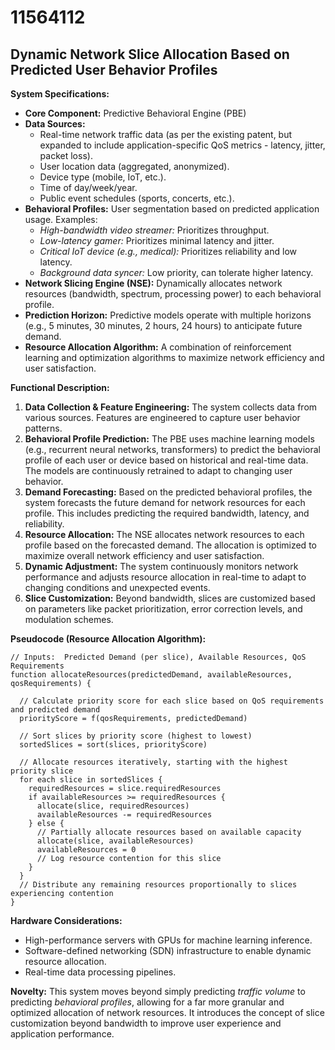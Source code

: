 # 11564112

## Dynamic Network Slice Allocation Based on Predicted User Behavior Profiles

**System Specifications:**

*   **Core Component:** Predictive Behavioral Engine (PBE)
*   **Data Sources:**
    *   Real-time network traffic data (as per the existing patent, but expanded to include application-specific QoS metrics - latency, jitter, packet loss).
    *   User location data (aggregated, anonymized).
    *   Device type (mobile, IoT, etc.).
    *   Time of day/week/year.
    *   Public event schedules (sports, concerts, etc.).
*   **Behavioral Profiles:** User segmentation based on predicted application usage. Examples:
    *   *High-bandwidth video streamer:*  Prioritizes throughput.
    *   *Low-latency gamer:*  Prioritizes minimal latency and jitter.
    *   *Critical IoT device (e.g., medical):*  Prioritizes reliability and low latency.
    *   *Background data syncer:*  Low priority, can tolerate higher latency.
*   **Network Slicing Engine (NSE):**  Dynamically allocates network resources (bandwidth, spectrum, processing power) to each behavioral profile. 
*   **Prediction Horizon:**  Predictive models operate with multiple horizons (e.g., 5 minutes, 30 minutes, 2 hours, 24 hours) to anticipate future demand.
*   **Resource Allocation Algorithm:**  A combination of reinforcement learning and optimization algorithms to maximize network efficiency and user satisfaction.

**Functional Description:**

1.  **Data Collection & Feature Engineering:** The system collects data from various sources.  Features are engineered to capture user behavior patterns.
2.  **Behavioral Profile Prediction:** The PBE uses machine learning models (e.g., recurrent neural networks, transformers) to predict the behavioral profile of each user or device based on historical and real-time data.  The models are continuously retrained to adapt to changing user behavior.
3.  **Demand Forecasting:** Based on the predicted behavioral profiles, the system forecasts the future demand for network resources for each profile. This includes predicting the required bandwidth, latency, and reliability.
4.  **Resource Allocation:** The NSE allocates network resources to each profile based on the forecasted demand.  The allocation is optimized to maximize overall network efficiency and user satisfaction.
5.  **Dynamic Adjustment:** The system continuously monitors network performance and adjusts resource allocation in real-time to adapt to changing conditions and unexpected events.
6.  **Slice Customization:** Beyond bandwidth, slices are customized based on parameters like packet prioritization, error correction levels, and modulation schemes.

**Pseudocode (Resource Allocation Algorithm):**

```
// Inputs:  Predicted Demand (per slice), Available Resources, QoS Requirements
function allocateResources(predictedDemand, availableResources, qosRequirements) {

  // Calculate priority score for each slice based on QoS requirements and predicted demand
  priorityScore = f(qosRequirements, predictedDemand)

  // Sort slices by priority score (highest to lowest)
  sortedSlices = sort(slices, priorityScore)

  // Allocate resources iteratively, starting with the highest priority slice
  for each slice in sortedSlices {
    requiredResources = slice.requiredResources
    if availableResources >= requiredResources {
      allocate(slice, requiredResources)
      availableResources -= requiredResources
    } else {
      // Partially allocate resources based on available capacity
      allocate(slice, availableResources)
      availableResources = 0
      // Log resource contention for this slice
    }
  }
  // Distribute any remaining resources proportionally to slices experiencing contention
}
```

**Hardware Considerations:**

*   High-performance servers with GPUs for machine learning inference.
*   Software-defined networking (SDN) infrastructure to enable dynamic resource allocation.
*   Real-time data processing pipelines.

**Novelty:**  This system moves beyond simply predicting *traffic volume* to predicting *behavioral profiles*, allowing for a far more granular and optimized allocation of network resources.  It introduces the concept of slice customization beyond bandwidth to improve user experience and application performance.